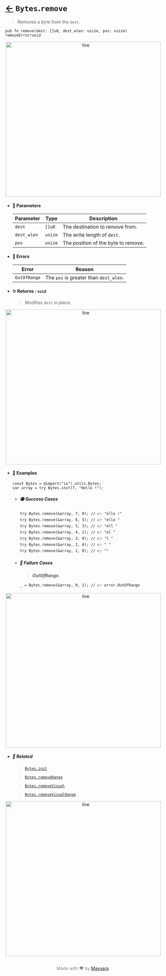 # [←](../Bytes.md) `Bytes`.`remove`

> Removes a byte from the `dest`.

```zig
pub fn remove(dest: []u8, dest_wlen: usize, pos: usize) removeError!void
```


<div align="center">
<img src="https://github.com/maysara-elshewehy/io-bench/tree/main/dist/img/md/line.png" alt="line" style="width:500px;"/>
</div>

- #### 🧩 Parameters

    | Parameter   | Type    | Description                         |
    | ----------- | ------- | ----------------------------------- |
    | `dest`      | `[]u8`  | The destination to remove from.     |
    | `dest_wlen` | `usize` | The write length of `dest`.         |
    | `pos`       | `usize` | The position of the byte to remove. |

- #### 🚫 Errors

    | Error        | Reason                                 |
    | ------------ | -------------------------------------- |
    | `OutOfRange` | The `pos` is greater than `dest_wlen`. |

- #### ✨ Returns : `void`

    > Modifies `dest` in place.

<div align="center">
<img src="https://github.com/maysara-elshewehy/io-bench/tree/main/dist/img/md/line.png" alt="line" style="width:500px;"/>
</div>

- #### 🧪 Examples

    ```zig
    const Bytes = @import("io").utils.Bytes;
    var array = try Bytes.init(7, "Hello !");
    ```

    - ##### 🟢 Success Cases

        ```zig
        try Bytes.remove(&array, 7, 0); // 👉 "ello !"
        try Bytes.remove(&array, 6, 5); // 👉 "ello "
        try Bytes.remove(&array, 5, 3); // 👉 "ell "
        try Bytes.remove(&array, 4, 1); // 👉 "el "
        try Bytes.remove(&array, 3, 0); // 👉 "l "
        try Bytes.remove(&array, 2, 0); // 👉 " "
        try Bytes.remove(&array, 1, 0); // 👉 ""
        ```

    - ##### 🔴 Failure Cases

        > **_OutOfRange._**

        ```zig
        _ = Bytes.remove(&array, 0, 1); // 👉 error.OutOfRange
        ```

<div align="center">
<img src="https://github.com/maysara-elshewehy/io-bench/tree/main/dist/img/md/line.png" alt="line" style="width:500px;"/>
</div>

- ##### 🔗 Related

  > [`Bytes.init`](./init.md)

  > [`Bytes.removeRange`](./removeRange.md)

  > [`Bytes.removeVisual`](./removeVisual.md)

  > [`Bytes.removeVisualRange`](./removeVisualRange.md)

<div align="center">
<img src="https://github.com/maysara-elshewehy/io-bench/tree/main/dist/img/md/line.png" alt="line" style="width:500px;"/>
</div>

<p align="center" style="color:grey;"><br />Made with ❤️ by <a href="http://github.com/maysara-elshewehy" target="blank">Maysara</a>.</p>